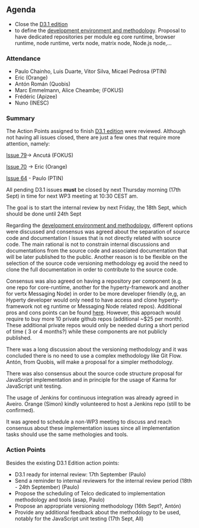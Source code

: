 ## Agenda

* Close the [D3.1 edition](https://github.com/reTHINK-project/core-framework/milestones/D3.1%20Ready%20for%20final%20Edition) 
* to define the [development environment and methodology](../methodology/readme.md). Proposal to have dedicated repositories per module eg core runtime, browser runtime, node runtime, vertx node, matrix node, Node.js node,...
 


### Attendance

* Paulo Chainho, Luis Duarte, Vitor Silva, Micael Pedrosa (PTIN)
* Eric (Orange)
* Antón Román (Quobis)
* Marc Emmelmann, Alice Cheambe; (FOKUS)
* Frédéric (Apizee)
* Nuno (INESC)

### Summary

The Action Points assigned to finish [D3.1 edition](https://github.com/reTHINK-project/core-framework/milestones/D3.1%20Ready%20for%20final%20Edition) were reviewed. Although not having all issues closed, there are just a few ones that require more attention, namely:

[Issue 79](https://github.com/reTHINK-project/core-framework/issues/79)-> Ancutá (FOKUS)

[Issue 70](https://github.com/reTHINK-project/core-framework/issues/70) -> Eric (Orange)

[Issue 64](https://github.com/reTHINK-project/core-framework/issues/64) - Paulo (PTIN)

All pending D3.1 issues **must** be closed by next Thursday morning (17th Sept) in time for next WP3 meeting at 10:30 CEST am.

The goal is to start the internal review by next Friday, the 18th Sept, which should be done until 24th Sept

Regarding the [development environment and methodology](../methodology/readme.md), different options were discussed and consensus was agreed about the separation of source code and documentation I issues that is not directly related with source code. The main rational is not to constrain internal discussions and documentations from the source code and associated documentation that will be later published to the public. Another reason is to be flexible on the selection of the source code versioning methodology eg avoid the need to clone the full documentation in order to contribute to the source code.

Consensus was also agreed on having a repository per component (e.g. one repo for core-runtime, another for the hyperty-framework and another for vertx Messaging Node) in order to be more developer friendly (e,g, an Hyperty developer would only need to have access and clone hyperty-framework not eg runtime or Messaging Node related repos). Additional pros and cons points can be found [here](../methodology/readme.md). However, this approach would require to buy more 10 private github repos (additional ~$25 per month). These additional private repos would only be needed during a short period of time ( 3 or 4 months?) while these components are not publicly published.

There was a long discussion about the versioning methodology and it was concluded there is no need to use a complex methodology like Git Flow. Antón, from Quobis, will make a proposal for a simpler methodology.

There was also consensus about the source code structure proposal for JavaScript implementation and in principle for the usage of Karma for JavaScript unit testing.

The usage of Jenkins for continuous integration was already agreed in Aveiro. Orange (Simon) kindly volunteered to host a Jenkins repo (still to be confirmed).

It was agreed to schedule a non-WP3 meeting to discuss and reach consensus about these implementation issues since all implementation tasks should use the same methologies and tools.

### Action Points

Besides the existing D3.1 Edition action points:

* D3.1 ready for internal review: 17th September (Paulo)
* Send a reminder to internal reviewers for the internal review period (18th - 24th September) (Paulo)
* Propose the scheduling of Telco dedicated to implementation methodology and tools (asap, Paulo)
* Propose an appropriate versioning methodology (16th Sept?, Antón)
* Provide any additional feedback about the methodology to be used, notably for the JavaScript unit testing (17th Sept, All)
